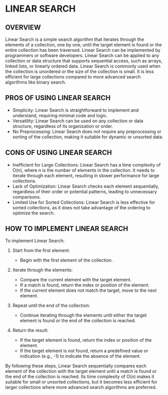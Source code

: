# LINEAR SEARCH
## OVERVIEW

Linear Search is a simple search algorithm that iterates through the elements of a collection, one by one, until the target element is found or the entire collection has been traversed. Linear Search can be implemented by programmers or software developers. Linear Search can be applied to any collection or data structure that supports sequential access, such as arrays, linked lists, or linearly ordered data. Linear Search is commonly used when the collection is unordered or the size of the collection is small. It is less efficient for large collections compared to more advanced search algorithms like binary search.

## PROS OF USING LINEAR SEARCH
- Simplicity: Linear Search is straightforward to implement and understand, requiring minimal code and logic.
- Versatility: Linear Search can be used on any collection or data structure, regardless of its organization or order.
- No Preprocessing: Linear Search does not require any preprocessing or sorting of the collection, making it suitable for dynamic or unsorted data.

## CONS OF USING LINEAR SEARCH
- Inefficient for Large Collections: Linear Search has a time complexity of O(n), where n is the number of elements in the collection. It needs to iterate through each element, resulting in slower performance for large collections.
- Lack of Optimization: Linear Search checks each element sequentially, regardless of their order or potential patterns, leading to unnecessary comparisons.
- Limited Use for Sorted Collections: Linear Search is less effective for sorted collections, as it does not take advantage of the ordering to optimize the search.

## HOW TO IMPLEMENT LINEAR SEARCH

To implement Linear Search:

1. Start from the first element:
   - Begin with the first element of the collection.

2. Iterate through the elements:
   - Compare the current element with the target element.
   - If a match is found, return the index or position of the element.
   - If the current element does not match the target, move to the next element.

3. Repeat until the end of the collection:
   - Continue iterating through the elements until either the target element is found or the end of the collection is reached.

4. Return the result:
   - If the target element is found, return the index or position of the element.
   - If the target element is not found, return a predefined value or indication (e.g., -1) to indicate the absence of the element.

By following these steps, Linear Search sequentially compares each element of the collection with the target element until a match is found or the end of the collection is reached. Its time complexity of O(n) makes it suitable for small or unsorted collections, but it becomes less efficient for larger collections where more advanced search algorithms are preferred.
